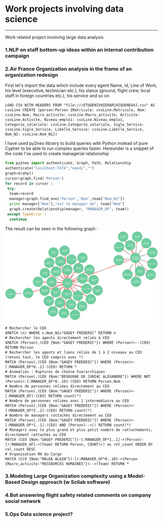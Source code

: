 # Work projects involving data science
--------------------------------------
Work related project involving large data analysis

### 1.NLP on staff bottom-up ideas within an internal contribution campaign

### 2.Air France Organization analysis in the frame of an organization redesign

First let's import the data which include every agent Name, Id, Line of Work, his level (executive, technician etc.), his status (ground, flight crew, local staff in foreign countries etc.), his service and so on

```
LOAD CSV WITH HEADERS FROM "file:///ETUDENIVHIERARCHIQUENEO4J.csv" AS csvLine CREATE (person:Person {Matricule: csvLine.Matricule, Nom: csvLine.Nom, Macro_activite: csvLine.Macro_activite, Activite: csvLine.Activite, Niveau_emploi: csvLine.Niveau_emploi, Categorie_salariale: csvLine.Categorie_salariale, Sigle_Service: csvLine.Sigle_Service, Libelle_Service: csvLine.Libelle_Service, Nom_N1: csvLine.Nom_N1})
```

I have used py2neo librairy to build queries with Python instead of pure Cypher to be able to run complex queries faster. Hereunder is a snippet of the code I've used to create managerial relationship

```python
from py2neo import authenticate, Graph, Path, Relationship
authenticate("localhost:7474","neo4j","")
graph=Grahp()
cursor=graph.find('Person')
for record in cursor :
 try:
  team=record
  manager=graph.find_one('Person','Nom',team["Nom_N1"])
  print manager["Nom"],"est le manager de", team["Nom"]
  graph.create(Relationship(manager, "MANAGER_OF", team))
 except TypeError :
  continue
 ```
The result can be seen in the following graph :
![alt text](/topgraph.png)

```
# Rechercher le CEO
$MATCH (n) WHERE n.Nom_N1="GAGEY FREDERIC" RETURN n
# Rechercher les agents directement reliés à CEO
$MATCH (Person),(CEO {Nom:"GAGEY FREDERIC"}) WHERE (Person)<--(CEO) RETURN Person
# Rechercher les agents et liens reliés de 1 à 2 niveaux au CEO (renvoi tout, le CEO compris avec *)
MATCH (Person),(CEO {Nom:"GAGEY FREDERIC"}) WHERE (Person)<-[:MANAGER_OF*0..2]-(CEO) RETURN *
# Anomalies : Ruptures de chaîne hierarchiques
MATCH (Person),(CEO {Nom:"BEGOUGNE DE JUNIAC ALEXANDRE"}) WHERE NOT (Person)<-[:MANAGER_OF*0..10]-(CEO) RETURN Person.Nom
# Nombre de personnes reliées directement au CEO
MATCH (Person),(CEO {Nom:"GAGEY FREDERIC"}) WHERE (Person)<-[:MANAGER_OF]-(CEO) RETURN count(*)
# Nombre de personnes reliées avec 1 intermédiaire au CEO
MATCH (Person),(CEO {Nom:"GAGEY FREDERIC"}) WHERE (Person)<-[:MANAGER_OF*2..2]-(CEO) RETURN count(*)
# Nombre de managers rattachés directement au CEO
MATCH (Person),(CEO {Nom:"GAGEY FREDERIC"}) WHERE (Person)<-[:MANAGER_OF*1..1]-(CEO) AND (Person)-->() RETURN count(*)
# Managers avec le plus grand et plus petit nombre de rattachements, directement rattachés au CEO
MATCH (CEO {Nom:"GAGEY FREDERIC"})-[:MANAGER_OF*1..1]->(Person)-[r:MANAGER_OF]->(Team) RETURN Person, COUNT(r) as rel_count ORDER BY rel_count DESC
# Organisation RH du Cargo
MATCH (CCO {Nom:"MALKA ALAIN"})-[r:MANAGER_OF*0..10]->(Person {Macro_activite:"RESSOURCES HUMAINES"})-->(Team) RETURN *
```
### 3.Modeling Large Organization complexity using a Model-Based Design approach (w Scilab software)

### 4.Bot answering flight safety related comments on company social network

### 5.Ops Data science project?

